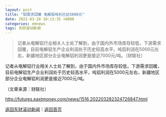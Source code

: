 ```yaml
---
layout: post
title: "铝需求回暖 电解铝吨利已达5000元"
date: 2022-03-28 10:13:35 +0800
categories: emnews
tags: 东财滚动新闻
---
```

> 记者从电解铝行业相关人士处了解到，由于国内外市场库存较低，下游需求回暖，目前电解铝生产企业利润处于历史较高水平，吨铝利润在5000元左右，新疆地区部分企业电解铝利润更是接近7000元/吨。（财联社）

<p>记者从电解铝行业相关人士处了解到，由于国内外市场库存较低，下游需求回暖，目前电解铝生产企业利润处于历史较高水平，吨铝利润在5000元左右，新疆地区部分企业电解铝利润更是接近7000元/吨。</p><p class="em_media">（文章来源：财联社）</p>

<http://futures.eastmoney.com/news/1516,202203282324726847.html>

[返回东财滚动新闻](//finews.withounder.com/emnews/)｜[返回首页](//finews.withounder.com/)